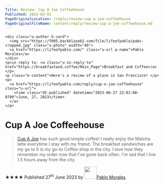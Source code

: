```yaml
---
Title: Review: Cup A Joe Coffeehouse
Published: 2023-03-01
PageOriginalLocation: /reply/review-cup-a-joe-coffeehouse
PageOriginalFileName: content/reply/review-cup-a-joe-coffeehouse.md
---
```

 <div class="h-entry">

    <div class="u-author h-card">
      <img src="https://f005.backblazeb2.com/file/lifeofpablo/pabs-cropped.jpg" class="u-photo" width="40">
      <a href="https://lifeofpablo.com/" class="u-url p-name">Pablo Morales</a>
    </div>
    <p>in reply to: <a class="u-in-reply-to" href="https://breakfastand.coffee/Main_Page">Breakfast and Coffee</a></p>
    <p class="e-content">Here's a review of a place in San Francisco! </p>
    <p>
      <a href="https://lifeofpablo.com/reply/cup-o-joe-coffeehouse" class="u-url">
        <time class="dt-published" datetime="2023-06-27 22:01:00-0700">June, 27, 2023</time>
      </a>
    </p>
</div>

<div class="h-review">
  <h1 class="p-name">Cup A Joe Coffeehouse</h1>
  
  <blockquote>
    <a class="p-item h-item" href="https://goo.gl/maps/URXLvVStJQV35n9R8">Cup A Joe</a> has such good simple coffee! I really enjoy the Matcha latte everytime I stay with my friend. The breakfast sandwiches are my go to It is my go-to Coffee shop in the city. I love how they remember my order now that I've gone back often. I'm sad that I live 1.5 hours away from the city. 
  </blockquote>
  
  <p>
    <data class="p-rating" value="4">★★★★</data>
    Published <time class="dt-published" datetime="2023-06-27 10:20:00">27<sup>th</sup> June 2023</time>
    by <img src="https://f005.backblazeb2.com/file/lifeofpablo/pabs-cropped.jpg" class="u-photo" width="40"><a class="p-author h-card" href="https://lifeofpablo.com">Pablo Morales</a>.
  </p>
  

</div>
</div>
